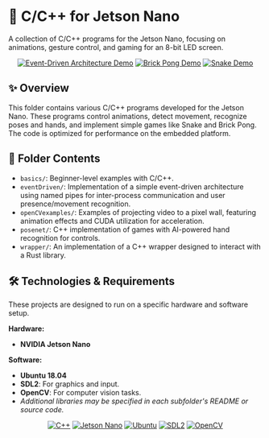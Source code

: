 # 🚀 C/C++ for Jetson Nano

A collection of C/C++ programs for the Jetson Nano, focusing on animations, gesture control, and gaming for an 8-bit LED screen.

<p align="center">
  <a href="https://drive.google.com/file/d/1IVOBHTk2JU5LjdZWM55VMYE9VPgmm1oh/view?usp=sharing"><img src="https://img.shields.io/badge/Demo-Event--Driven_Architecture-4285F4?style=for-the-badge&logo=google-drive&logoColor=white" alt="Event-Driven Architecture Demo"/></a>
  <a href="https://drive.google.com/file/d/15immDvVE9rzHjOSAga4jwyM3pBoCWAVq/view?usp=sharing"><img src="https://img.shields.io/badge/Demo-Brick_Pong-4285F4?style=for-the-badge&logo=google-drive&logoColor=white" alt="Brick Pong Demo"/></a>
  <a href="https://drive.google.com/file/d/13E9lRFCfXW6GLsjpQeqEjfcrZtrPX8RK/view?usp=sharing"><img src="https://img.shields.io/badge/Demo-Snake-4285F4?style=for-the-badge&logo=google-drive&logoColor=white" alt="Snake Demo"/></a>
</p>

## ✨ Overview

This folder contains various C/C++ programs developed for the Jetson Nano. These programs control animations, detect movement, recognize poses and hands, and implement simple games like Snake and Brick Pong. The code is optimized for performance on the embedded platform.

## 📂 Folder Contents

-   `basics/`: Beginner-level examples with C/C++.
-   `eventDriven/`: Implementation of a simple event-driven architecture using named pipes for inter-process communication and user presence/movement recognition.
-   `openCVexamples/`: Examples of projecting video to a pixel wall, featuring animation effects and CUDA utilization for acceleration.
-   `posenet/`: C++ implementation of games with AI-powered hand recognition for controls.
-   `wrapper/`: An implementation of a C++ wrapper designed to interact with a Rust library.

## 🛠️ Technologies & Requirements

These projects are designed to run on a specific hardware and software setup.

**Hardware:**
-   **NVIDIA Jetson Nano**

**Software:**
-   **Ubuntu 18.04**
-   **SDL2**: For graphics and input.
-   **OpenCV**: For computer vision tasks.
-   *Additional libraries may be specified in each subfolder's README or source code.*

<p align="center">
  <a href="https://isocpp.org/" target="_blank"><img src="https://img.shields.io/badge/C%2B%2B-00599C?style=for-the-badge&logo=c-plus-plus&logoColor=white" alt="C++"/></a>
  <a href="https://developer.nvidia.com/embedded/jetson-nano-developer-kit" target="_blank"><img src="https://img.shields.io/badge/Jetson_Nano-76B900?style=for-the-badge&logo=nvidia&logoColor=white" alt="Jetson Nano"/></a>
  <a href="https://ubuntu.com/" target="_blank"><img src="https://img.shields.io/badge/Ubuntu-E95420?style=for-the-badge&logo=ubuntu&logoColor=white" alt="Ubuntu"/></a>
  <a href="https://www.libsdl.org/" target="_blank"><img src="https://img.shields.io/badge/SDL2-1B2C3D?style=for-the-badge&logo=sdl&logoColor=white" alt="SDL2"/></a>
  <a href="https://opencv.org/" target="_blank"><img src="https://img.shields.io/badge/OpenCV-5C3EE8?style=for-the-badge&logo=opencv&logoColor=white" alt="OpenCV"/></a>
</p>
